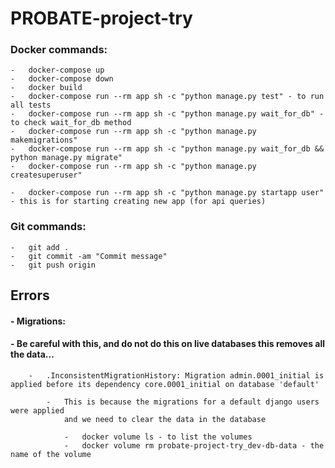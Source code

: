 # PROBATE-project-try

### Docker commands:

    -   docker-compose up
    -   docker-compose down
    -   docker build
    -   docker-compose run --rm app sh -c "python manage.py test" - to run all tests
    -   docker-compose run --rm app sh -c "python manage.py wait_for_db" - to check wait_for_db method
    -   docker-compose run --rm app sh -c "python manage.py makemigrations"
    -   docker-compose run --rm app sh -c "python manage.py wait_for_db && python manage.py migrate"
    -   docker-compose run --rm app sh -c "python manage.py createsuperuser"

    -   docker-compose run --rm app sh -c "python manage.py startapp user" - this is for starting creating new app (for api queries)

### Git commands:

    -   git add .
    -   git commit -am "Commit message"
    -   git push origin

## Errors

#### - Migrations:

#### - Be careful with this, and do not do this on live databases this removes all the data...

        -   .InconsistentMigrationHistory: Migration admin.0001_initial is applied before its dependency core.0001_initial on database 'default'
            
            -   This is because the migrations for a default django users were applied 
                and we need to clear the data in the database

                -   docker volume ls - to list the volumes
                -   docker volume rm probate-project-try_dev-db-data - the name of the volume